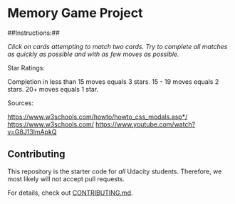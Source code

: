 # Memory Game Project

##Instructions:##

*Click on cards attempting to match two cards.*
*Try to complete all matches as quickly as possible*
*and with as few moves as possible.*

Star Ratings:

Completion in less than 15 moves
equals 3 stars.
15 - 19 moves equals 2 stars.
20+ moves equals 1 star.

Sources:

https://www.w3schools.com/howto/howto_css_modals.asp*/
https://www.w3schools.com/
https://www.youtube.com/watch?v=G8J13lmApkQ

## Contributing

This repository is the starter code for _all_ Udacity students. Therefore, we most likely will not accept pull requests.

For details, check out [CONTRIBUTING.md](CONTRIBUTING.md).
